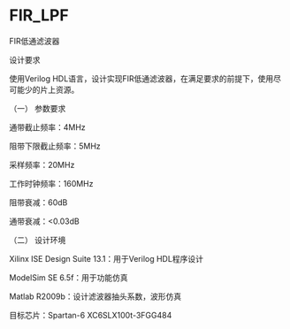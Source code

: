 # FIR_LPF
FIR低通滤波器

设计要求

使用Verilog HDL语言，设计实现FIR低通滤波器，在满足要求的前提下，使用尽可能少的片上资源。

（一） 参数要求

通带截止频率：4MHz

阻带下限截止频率：5MHz

采样频率：20MHz

工作时钟频率：160MHz

阻带衰减：60dB

通带衰减：<0.03dB

（二） 设计环境

Xilinx ISE Design Suite 13.1：用于Verilog HDL程序设计

ModelSim SE 6.5f：用于功能仿真

Matlab R2009b：设计滤波器抽头系数，波形仿真

目标芯片：Spartan-6 XC6SLX100t-3FGG484

